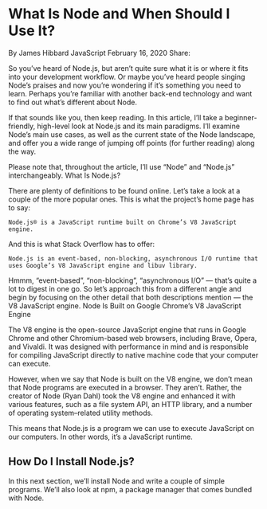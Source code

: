 # What Is Node and When Should I Use It?
By James Hibbard
JavaScript
February 16, 2020
Share:

So you’ve heard of Node.js, but aren’t quite sure what it is or where it fits into your development workflow. Or maybe you’ve heard people singing Node’s praises and now you’re wondering if it’s something you need to learn. Perhaps you’re familiar with another back-end technology and want to find out what’s different about Node.

If that sounds like you, then keep reading. In this article, I’ll take a beginner-friendly, high-level look at Node.js and its main paradigms. I’ll examine Node’s main use cases, as well as the current state of the Node landscape, and offer you a wide range of jumping off points (for further reading) along the way.

Please note that, throughout the article, I’ll use “Node” and “Node.js” interchangeably.
What Is Node.js?

There are plenty of definitions to be found online. Let’s take a look at a couple of the more popular ones. This is what the project’s home page has to say:

    Node.js® is a JavaScript runtime built on Chrome’s V8 JavaScript engine.

And this is what Stack Overflow has to offer:

    Node.js is an event-based, non-blocking, asynchronous I/O runtime that uses Google’s V8 JavaScript engine and libuv library.

Hmmm, “event-based”, “non-blocking”, “asynchronous I/O” — that’s quite a lot to digest in one go. So let’s approach this from a different angle and begin by focusing on the other detail that both descriptions mention — the V8 JavaScript engine.
Node Is Built on Google Chrome’s V8 JavaScript Engine

The V8 engine is the open-source JavaScript engine that runs in Google Chrome and other Chromium-based web browsers, including Brave, Opera, and Vivaldi. It was designed with performance in mind and is responsible for compiling JavaScript directly to native machine code that your computer can execute.

However, when we say that Node is built on the V8 engine, we don’t mean that Node programs are executed in a browser. They aren’t. Rather, the creator of Node (Ryan Dahl) took the V8 engine and enhanced it with various features, such as a file system API, an HTTP library, and a number of operating system–related utility methods.

This means that Node.js is a program we can use to execute JavaScript on our computers. In other words, it’s a JavaScript runtime.
## How Do I Install Node.js?

In this next section, we’ll install Node and write a couple of simple programs. We’ll also look at npm, a package manager that comes bundled with Node.
